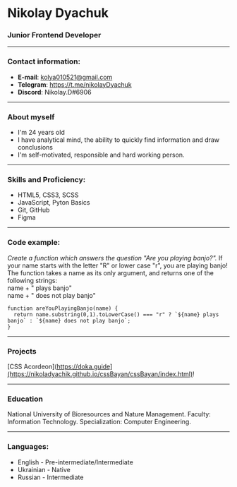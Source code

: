 # Nikolay Dyachuk
### Junior Frontend Developer
---
### Contact information:
- **E-mail**: kolya010521@gmail.com
- **Telegram**: https://t.me/nikolayDyachuk 
- **Discord**: Nikolay.D#6906 

---

### About myself
- I'm 24 years old
- I have analytical mind, the ability to quickly find information and draw conclusions
- I'm self-motivated, responsible and hard working person.

---

### Skills and Proficiency:
- HTML5, CSS3, SCSS
- JavaScript, Pyton Basics
- Git, GitHub
- Figma

---

### Code example:
*Create a function which answers the question "Are you playing banjo?".*
If your name starts with the letter "R" or lower case "r", you are playing banjo!
The function takes a name as its only argument, and returns one of the following strings:\
name + " plays banjo" \
name + " does not play banjo"
```
function areYouPlayingBanjo(name) {
  return name.substring(0,1).toLowerCase() === "r" ? `${name} plays banjo` : `${name} does not play banjo`;
}
```
---
### Projects
[CSS Acordeon](https://doka.guide](https://nikoladyachik.github.io/cssBayan/cssBayan/index.html)!

---

### Education
National University of Bioresources and Nature Management. Faculty: Information Technology. Specialization: Computer Engineering.

---
### Languages:
- English - Pre-intermediate/Intermediate
- Ukrainian - Native
- Russian - Intermediate
